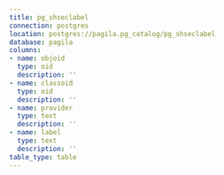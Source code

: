 ```yaml
---
title: pg_shseclabel
connection: postgres
location: postgres://pagila.pg_catalog/pg_shseclabel
database: pagila
columns:
- name: objoid
  type: oid
  description: ''
- name: classoid
  type: oid
  description: ''
- name: provider
  type: text
  description: ''
- name: label
  type: text
  description: ''
table_type: table
---
```



